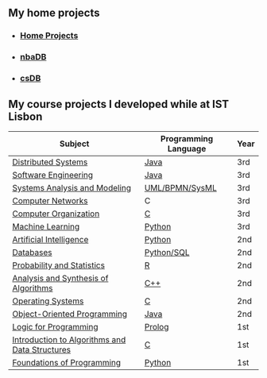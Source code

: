 ## My home projects

- ### [Home Projects](https://github.com/JARCosta/home-projects-public)
- ### [nbaDB](https://github.com/JARCosta/nbaDB)
- ### [csDB](https://github.com/JARCosta/csDB)


## My course projects I developed while at IST Lisbon

| Subject       |Programming Language| Year  |
| ----------------------------------------------------------------------- | ------------- | -----
|[Distributed Systems](https://fenix.tecnico.ulisboa.pt/disciplinas/SDis/2022-2023/2-semestre)                            |[Java](https://github.com/JARCosta/SD)					  |3rd
|[Software Engineering](https://fenix.tecnico.ulisboa.pt/disciplinas/ESof2/2022-2023/2-semestre)                           |[Java](https://github.com/JARCosta/ES)						|3rd
|[Systems Analysis and Modeling](https://fenix.tecnico.ulisboa.pt/disciplinas/Mod/2022-2023/1-semestre)           		    |[UML/BPMN/SysML](https://github.com/JARCosta/AMS)	|3rd
|[Computer Networks](https://fenix.tecnico.ulisboa.pt/disciplinas/RC-3/2022-2023/1-semestre)             								    |C							|3rd
|[Computer Organization](https://fenix.tecnico.ulisboa.pt/disciplinas/OC/2022-2023/1-semestre)     		        					|[C](https://github.com/JARCosta/OC)							|3rd
|[Machine Learning](https://fenix.tecnico.ulisboa.pt/disciplinas/Apre2/2022-2023/1-semestre)     	      			  					|[Python](https://github.com/JARCosta/ML)					|3rd
|[Artificial Intelligence](https://fenix.tecnico.ulisboa.pt/disciplinas/IArt3/2021-2022/2-semestre)   				  	        	|[Python](https://github.com/JARCosta/IA)					|2nd
|[Databases](https://fenix.tecnico.ulisboa.pt/disciplinas/BD2/2021-2022/2-semestre)                 			      	   	 		|[Python/SQL](https://github.com/JARCosta/BD)   					|2nd
|[Probability and Statistics](https://fenix.tecnico.ulisboa.pt/disciplinas/PEstatisticad3/2021-2022/2-semestre)       				  		|[R](https://github.com/JARCosta/PE)     					|2nd
|[Analysis and Synthesis of Algorithms](https://fenix.tecnico.ulisboa.pt/disciplinas/ASA2/2021-2022/1-semestre)           |[C++](https://github.com/JARCosta/ASA)   					|2nd
|[Operating Systems](https://fenix.tecnico.ulisboa.pt/disciplinas/SO2/2021-2022/1-semestre)           				        		|[C](https://github.com/JARCosta/SO)     					|2nd
|[Object-Oriented Programming](https://fenix.tecnico.ulisboa.pt/disciplinas/PO2/2021-2022/1-semestre)         						|[Java](https://github.com/JARCosta/PO)  					|2nd
|[Logic for Programming](https://fenix.tecnico.ulisboa.pt/disciplinas/LP511132646/2020-2021/2-semestre)       						        |[Prolog](https://github.com/JARCosta/LP)					|1st
|[Introduction to Algorithms and Data Structures](https://fenix.tecnico.ulisboa.pt/disciplinas/IAED1011132646/2020-2021/2-semestre) |[C](https://github.com/JARCosta/IAED)     |1st
|[Foundations of Programming](https://fenix.tecnico.ulisboa.pt/disciplinas/FP179577/2020-2021/1-semestre) 						        |[Python](https://github.com/JARCosta/FP)					|1st
